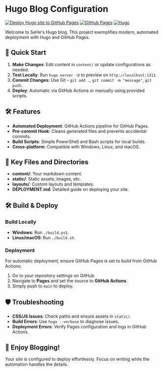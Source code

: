# Hugo Blog Configuration

[![Deploy Hugo site to GitHub Pages](https://github.com/sehHeiden/sehHeiden.github.io/actions/workflows/deploy.yml/badge.svg)](https://github.com/sehHeiden/sehHeiden.github.io/actions/workflows/deploy.yml)
[![GitHub Pages](https://img.shields.io/badge/GitHub%20Pages-Active-brightgreen)](https://seheheiden.github.io)
[![Hugo](https://img.shields.io/badge/Hugo-0.147.9-blue)](https://gohugo.io/)

Welcome to SeHe's Hugo blog. This project exemplifies modern, automated deployment with Hugo and GitHub Pages.

## 🚀 Quick Start

1. **Make Changes**: Edit content in `content/` or update configurations as needed.
2. **Test Locally**: Run `hugo server -D` to preview on `http://localhost:1313`.
3. **Commit Changes**: Use Git - `git add .`, `git commit -m "message"`, `git push`.
4. **Deploy**: Automatic via GitHub Actions or manually using provided scripts.

## 🛠 Features

- **Automated Deployment**: GitHub Actions pipeline for GitHub Pages.
- **Pre-commit Hook**: Cleans generated files and prevents accidental commits.
- **Build Scripts**: Simple PowerShell and Bash scripts for local builds.
- **Cross-platform**: Compatible with Windows, Linux, and macOS.

## 📂 Key Files and Directories

- **content/**: Your markdown content.
- **static/**: Static assets, images, etc.
- **layouts/**: Custom layouts and templates.
- **DEPLOYMENT.md**: Detailed guide on deploying your site.

## 🛠 Build & Deploy

### Build Locally
- **Windows**: Run `./build.ps1`.
- **Linux/macOS**: Run `./build.sh`.

### Deployment
For automatic deployment, ensure GitHub Pages is set to build from GitHub Actions:
1. Go to your repository settings on GitHub.
2. Navigate to **Pages** and set the source to **GitHub Actions**.
3. Simply push to `main` to deploy.

## 🛡️ Troubleshooting

- **CSS/JS Issues**: Check paths and ensure assets in `static/`.
- **Build Errors**: Use `hugo --verbose` to diagnose issues.
- **Deployment Errors**: Verify Pages configuration and logs in GitHub Actions.

## 🎉 Enjoy Blogging!
Your site is configured to deploy effortlessly. Focus on writing while the automation handles the details.

